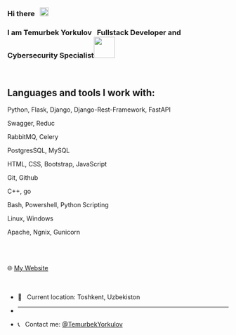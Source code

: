 ### Hi there &nbsp; <img src="https://media.giphy.com/media/hSWLUec2syFY0uJ4rh/giphy.gif" width="20px">
### I am Temurbek Yorkulov &nbsp; Fullstack Developer and Cybersecurity Specialist<img src="https://media.giphy.com/media/9rhNJScGSlneHpLtnz/giphy.gif" width="48px">
<br>
<h2>Languages and tools I work with:</h2>

Python, Flask, Django, Django-Rest-Framework, FastAPI

Swagger, Reduc

RabbitMQ, Celery

PostgresSQL, MySQL

HTML, CSS, Bootstrap, JavaScript

Git, Github 

C++, go

Bash, Powershell, Python Scripting

Linux, Windows

Apache, Ngnix, Gunicorn
<!-- <code> <img src="https://www.freeiconspng.com/thumbs/html5-icon/html5-icon-1.png" width="25px"> </code>
<code> <img src="https://cdn-icons-png.flaticon.com/512/5968/5968242.png" width="25px"> </code>
<code> <img src="https://w7.pngwing.com/pngs/206/645/png-transparent-sass-logos-and-brands-line-filled-icon.png" width="25px"> </code>
<code> <img src="https://upload.wikimedia.org/wikipedia/commons/thumb/b/b2/Bootstrap_logo.svg/1280px-Bootstrap_logo.svg.png" width="25px"> </code>
<code> <img src="https://www.kindpng.com/picc/m/67-678384_transparent-javascript-icon-png-png-download.png" width="25px"> </code>
<code> <img src="https://w7.pngwing.com/pngs/173/36/png-transparent-postgresql-logo-computer-software-database-open-source-s-text-head-snout.png" width="25px"> </code>
<code> <img src="https://image.pngaaa.com/282/619282-middle.png" width="25px"> </code>
<code> <img src="https://www.vhv.rs/dpng/d/208-2081416_django-development-png-transparent-django-logo-png-download.png" width="25px"> </code> -->
<br><br><br>
🌐  <a href="https://www.aliensplanet.uz/">My Website</a>
<br><br><br>
- 📍 &nbsp; Current location: Toshkent, Uzbekiston
- <hr>
- 📞 &nbsp; Contact me: <a href="https://t.me//+998930941918">@TemurbekYorkulov</a>
